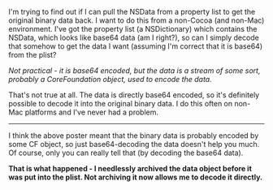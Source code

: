 

I'm trying to find out if I can pull the NSData from a property list to get the original binary data back. I want to do this from a non-Cocoa (and non-Mac) environment. I've got the property list (a NSDictionary) which contains the NSData, which looks like base64 data (am I right?), so can I simply decode that somehow to get the data I want (assuming I'm correct that it is base64) from the plist?

*Not practical - it is base64 encoded, but the data is a stream of some sort, probably a CoreFoundation object, used to encode the data.*

That's not true at all.  The data is directly base64 encoded, so it's definitely possible to decode it into the original binary data.  I do this often on non-Mac platforms and I've never had a problem.

----

I think the above poster meant that the binary data is probably encoded by some CF object, so just base64-decoding the data doesn't help you much. Of course, only you can really tell that (by decoding the base64 data).

**That is what happened - I needlessly archived the data object before it was put into the plist. Not archiving it now allows me to decode it directly.**
